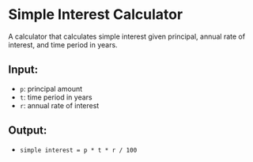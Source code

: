 # Simple Interest Calculator

A calculator that calculates simple interest given principal, annual rate of interest, and time period in years.

## Input:
- `p`: principal amount  
- `t`: time period in years  
- `r`: annual rate of interest  

## Output:
- `simple interest = p * t * r / 100`
